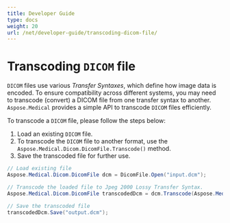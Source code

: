 ```yaml
---
title: Developer Guide
type: docs
weight: 20
url: /net/developer-guide/transcoding-dicom-file/
---
```



# Transcoding `DICOM` file

`DICOM` files use various *Transfer Syntaxes*, which define how image data is encoded. To ensure compatibility across different systems, you may need to transcode (convert) a DICOM file from one transfer syntax to another.
`Aspose.Medical` provides a simple API to transcode `DICOM` files efficiently.

To transcode a `DICOM` file, please follow the steps below:
1. Load an existing `DICOM` file.
2. To transcode the `DICOM` file to another format, use the `Aspose.Medical.Dicom.DicomFile.Transcode()` method.
3. Save the transcoded file for further use.

```c#
// Load existing file
Aspose.Medical.Dicom.DicomFile dcm = DicomFile.Open("input.dcm");

// Transcode the loaded file to Jpeg 2000 Lossy Transfer Syntax.
Aspose.Medical.Dicom.DicomFile transcodedDcm = dcm.Transcode(Aspose.Medical.Dicom.TransferSyntax.Jpeg2000Lossy);

// Save the transcoded file
transcodedDcm.Save("output.dcm");
```

